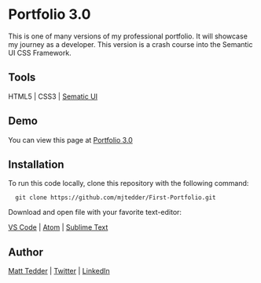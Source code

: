 # Portfolio 3.0

This is one of many versions of my professional portfolio.  It will showcase my journey as a developer.  This version is a crash course into the Semantic UI CSS Framework.

## Tools

HTML5 | CSS3 | [Sematic UI](https://semantic-ui.com/)

## Demo

You can view this page at [Portfolio 3.0](https://mjtedder.github.io/Portfolio-1.0/)

## Installation

To run this code locally, clone this repository with the following command:

      git clone https://github.com/mjtedder/First-Portfolio.git
      
Download and open file with your favorite text-editor:

   [VS Code](https://code.visualstudio.com/) | [Atom](https://atom.io/) | [Sublime Text](https://www.sublimetext.com/)
      

## Author

[Matt Tedder](https://github.com/mjtedder) | [Twitter](https://twitter.com/fully_coded) | [LinkedIn](https://www.linkedin.com/in/matt-tedder-7bb210a0/)
